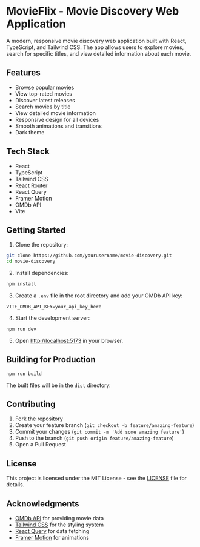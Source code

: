 # MovieFlix - Movie Discovery Web Application

A modern, responsive movie discovery web application built with React, TypeScript, and Tailwind CSS. The app allows users to explore movies, search for specific titles, and view detailed information about each movie.

## Features

- Browse popular movies
- View top-rated movies
- Discover latest releases
- Search movies by title
- View detailed movie information
- Responsive design for all devices
- Smooth animations and transitions
- Dark theme

## Tech Stack

- React
- TypeScript
- Tailwind CSS
- React Router
- React Query
- Framer Motion
- OMDb API
- Vite

## Getting Started

1. Clone the repository:
```bash
git clone https://github.com/yourusername/movie-discovery.git
cd movie-discovery
```

2. Install dependencies:
```bash
npm install
```

3. Create a `.env` file in the root directory and add your OMDb API key:
```env
VITE_OMDB_API_KEY=your_api_key_here
```

4. Start the development server:
```bash
npm run dev
```

5. Open [http://localhost:5173](http://localhost:5173) in your browser.

## Building for Production

```bash
npm run build
```

The built files will be in the `dist` directory.

## Contributing

1. Fork the repository
2. Create your feature branch (`git checkout -b feature/amazing-feature`)
3. Commit your changes (`git commit -m 'Add some amazing feature'`)
4. Push to the branch (`git push origin feature/amazing-feature`)
5. Open a Pull Request

## License

This project is licensed under the MIT License - see the [LICENSE](LICENSE) file for details.

## Acknowledgments

- [OMDb API](http://www.omdbapi.com/) for providing movie data
- [Tailwind CSS](https://tailwindcss.com/) for the styling system
- [React Query](https://tanstack.com/query/latest) for data fetching
- [Framer Motion](https://www.framer.com/motion/) for animations

